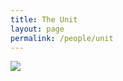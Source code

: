 ```yaml
---
title: The Unit
layout: page
permalink: /people/unit
---
```


<!-- Image Map Generated by http://www.image-map.net/ -->
<img  class="image-centered" src="https://rising.fbk.eu/assets/images/RiSING.jpg" usemap="#image-map">

<map name="image-map">
    <area alt="Simone Magnani" title="Simone Magnani" href="https://rising.fbk.eu/people/simone-magnani" coords="157,695,289,175" shape="rect">
    <area alt="Luis Augusto Dias Knob" title="Luis Augusto Dias Knob" href="https://rising.fbk.eu/people/luis-augusto-dias-knob" coords="407,686,306,186" shape="rect">
    <area alt="Domenico Siracusa" title="Domenico Siracusa" href="https://rising.fbk.eu/people/domenico-siracusa" coords="426,264,420,373,425,502,418,680,432,752,508,723,519,600,558,513,549,332,529,307,508,227,461,211" shape="poly">
    <area alt="Arslan Rafi" title="Arslan Rafi" href="https://rising.fbk.eu/people/arslan-rafi" coords="511,172,518,257,531,273,569,270,566,212,565,177" shape="poly">
    <area alt="Matteo Franzil" title="Matteo Franzil" href="https://rising.fbk.eu/people/matteo-franzil" coords="576,202,620,216,623,258,642,284,657,374,647,686,518,699,558,582,560,358,552,321,529,291,565,281,607,298,583,300,586,284" shape="poly">
    <area alt="Roberto Doriguzzi Corin" title="Roberto Doriguzzi Corin" href="https://rising.fbk.eu/people/roberto-doriguzzi-corin" coords="666,179,690,222,686,242,655,276,675,381,657,677,799,698,767,424,785,307,739,247,736,172" shape="poly">
    <area alt="Marco Zambianco" title="Marco Zambianco" href="https://rising.fbk.eu/people/matteo-franzil" coords="750,171,820,162,823,249,832,297,798,307,750,247" shape="poly">
    <area alt="Valentino Armani" title="Valentino Armani" href="https://rising.fbk.eu/people/valentino-armani" coords="788,367,785,445,811,651,878,651,908,387,880,300,881,229,832,222,840,305,806,322" shape="poly">
    <area alt="Silvio Cretti" title="Silvio Cretti" href="https://rising.fbk.eu/people/silvio-cretti" coords="888,212,886,291,911,373,924,324,949,315,959,311,943,198" shape="poly">
    <area alt="Lorenzo Galvagni" title="Lorenzo Galvagni" href="https://rising.fbk.eu/people/lorenzo-galvagni" coords="953,251,976,316,925,339,911,446,931,487,902,682,1030,712,1055,485,1071,449,1054,331,1018,315,1008,257" shape="poly">
    <area alt="Daniele Santoro" title="Daniele Santoro" href="https://rising.fbk.eu/people/daniele-santoro" coords="1034,226,1028,277,1028,307,1058,325,1090,298,1102,239,1081,215" shape="poly">
    <area alt="Andrea Zanardi" title="Andrea Zanardi" href="https://rising.fbk.eu/people/andrea-zanardi" coords="955,175,962,240,1018,256,1030,219,1055,189" shape="poly">
    <area alt="Claudio Facchinetti" title="Claudio Facchinetti" href="https://rising.fbk.eu/people/claudio-facchinetti" coords="1119,220,1103,287,1072,343,1075,448,1059,698,1206,740,1202,458,1225,422,1216,319,1167,298,1161,213" shape="poly">
    <area alt="Giacomo Segala" title="Giacomo Segala" href="https://rising.fbk.eu/people/giacomo-segala" coords="1174,202,1182,291,1218,308,1252,274,1230,191" shape="poly">
    <area alt="Pietro de Matteis" title="Pietro de Matteis" href="https://rising.fbk.eu/people/pietro-de-matteis" coords="1243,222,1269,304,1220,321,1235,438,1209,485,1229,738,1366,728,1345,489,1379,451,1345,314,1314,271,1307,227" shape="poly">
    <area alt="Francesco Tomasselli" title="Francesco Tomasselli" href="https://rising.fbk.eu/people/francesco-tomasselli" coords="1312,202,1327,274,1375,365,1400,295,1382,205" shape="poly">
    <area alt="Matteo Manfrin" title="Matteo Manfrin" href="https://rising.fbk.eu/people/matteo-manfrin" coords="1393,226,1413,314,1383,397,1387,473,1365,521,1379,738,1496,745,1527,654,1478,478,1507,411,1498,291,1469,213" shape="poly">
</map>

<script src="/assets/js/resizer.js" type="text/javascript"></script>
<script>
$(document).ready(function() {
    $('map').imageMapResize();
});
</script>